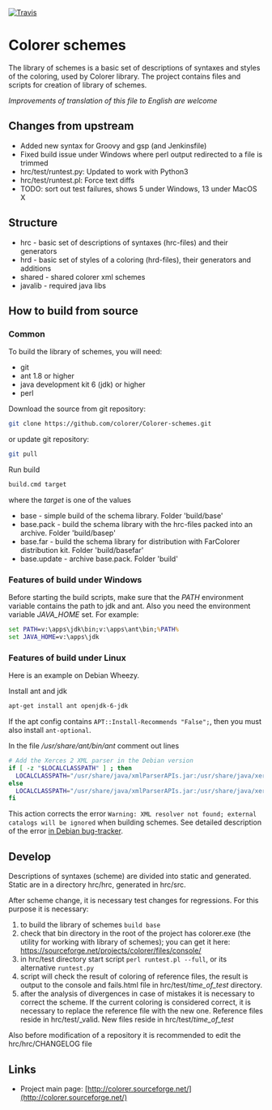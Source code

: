 ﻿[![Travis](https://img.shields.io/travis/vlad-ro/Colorer-schemes.svg)](https://travis-ci.org/vlad-ro/Colorer-schemes)

Colorer schemes
========================
The library of schemes is a basic set of descriptions of syntaxes and styles of the coloring, used by Colorer library.
The project contains files and scripts for creation of library of schemes.

*Improvements of translation of this file to English are welcome*

Changes from upstream
------------------------

  * Added new syntax for Groovy and gsp (and Jenkinsfile)
  * Fixed build issue under Windows where perl output redirected to a file is trimmed
  * hrc/test/runtest.py: Updated to work with Python3
  * hrc/test/runtest.pl: Force text diffs
  * TODO: sort out test failures, shows 5 under Windows, 13 under MacOS X

Structure
------------------------

  * hrc - basic set of descriptions of syntaxes (hrc-files) and their generators
  * hrd - basic set of styles of a coloring (hrd-files), their generators and additions
  * shared - shared colorer xml schemes
  * javalib - required java libs
  
How to build from source
------------------------

### Common ###

To build the library of schemes, you will need:

  * git
  * ant 1.8 or higher
  * java development kit 6 (jdk) or higher
  * perl

Download the source from git repository:

```sh
git clone https://github.com/colorer/Colorer-schemes.git
```

or update git repository:

```sh
git pull
```

Run build

```sh
build.cmd target
```

where the *target* is one of the values

  * base        - simple build of the schema library. Folder 'build/base'
  * base.pack   - build the schema library with the hrc-files packed into an archive. Folder 'build/basep'
  * base.far    - build the schema library for distribution with FarColorer distribution kit. Folder 'build/basefar'
  * base.update - archive base.pack. Folder 'build'

### Features of build under Windows ###

Before starting the build scripts, make sure that the *PATH* environment variable contains the path to jdk and ant.
Also you need the environment variable *JAVA_HOME* set. For example:

```cmd
set PATH=v:\apps\jdk\bin;v:\apps\ant\bin;%PATH%
set JAVA_HOME=v:\apps\jdk
```

### Features of build under Linux ###

Here is an example on Debian Wheezy.

Install ant and jdk

```sh
apt-get install ant openjdk-6-jdk
```

If the apt config contains `APT::Install-Recommends "False";`, then you must also install `ant-optional`.

In the file */usr/share/ant/bin/ant* comment out lines

```sh
# Add the Xerces 2 XML parser in the Debian version
if [ -z "$LOCALCLASSPATH" ] ; then
  LOCALCLASSPATH="/usr/share/java/xmlParserAPIs.jar:/usr/share/java/xercesImpl.jar"
else
  LOCALCLASSPATH="/usr/share/java/xmlParserAPIs.jar:/usr/share/java/xercesImpl.jar:$LOCALCLASSPATH"
fi
```

This action corrects the error `Warning: XML resolver not found; external catalogs will be ignored` when building schemes.
See detailed description of the error [in Debian bug-tracker](http://bugs.debian.org/cgi-bin/bugreport.cgi?bug=552032).

## Develop ##

Descriptions of syntaxes (scheme) are divided into static and generated. Static are in a directory hrc/hrc, generated in hrc/src.

After scheme change, it is necessary test changes for regressions. For this purpose it is necessary:

  1. to build the library of schemes `build base`
  2. check that bin directory in the root of the project has colorer.exe (the utility for working with library of schemes); you can get it here: https://sourceforge.net/projects/colorer/files/console/
  3. in hrc/test directory start script `perl runtest.pl --full`, or its alternative `runtest.py` 
  4. script will check the result of coloring of reference files, the result is output to the console and fails.html file in hrc/test/*time_of_test* directory.
  5. after the analysis of divergences in case of mistakes it is necessary to correct the scheme. If the current coloring is considered correct, it is necessary to replace the reference file with the new one.
     Reference files reside in hrc/test/_valid. New files reside in hrc/test/*time_of_test*

Also before modification of a repository it is recommended to edit the hrc/hrc/CHANGELOG file

Links
------------------------

* Project main page: [http://colorer.sourceforge.net/](http://colorer.sourceforge.net/)
